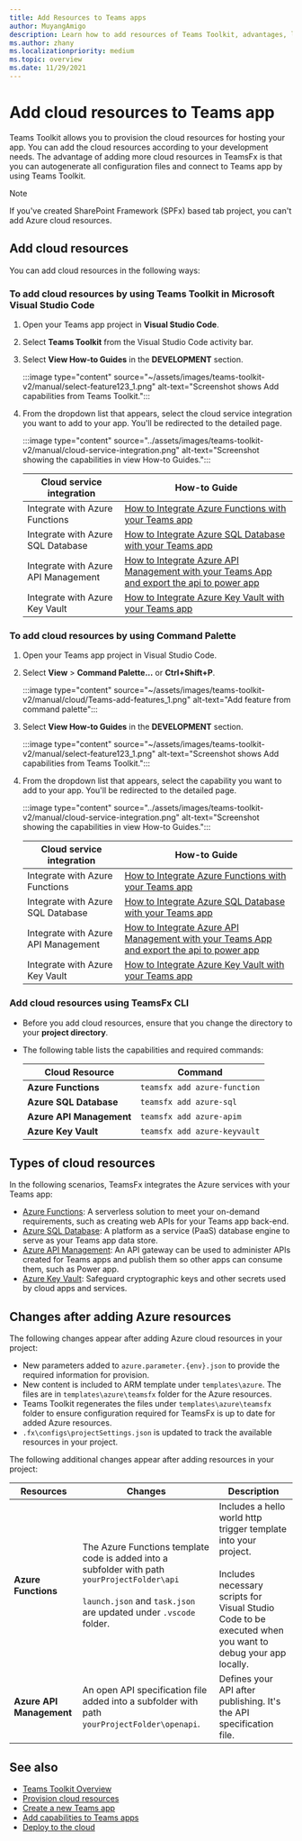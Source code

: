 ```yaml
---
title: Add Resources to Teams apps
author: MuyangAmigo
description: Learn how to add resources of Teams Toolkit, advantages, limitations, and capabilities.
ms.author: zhany
ms.localizationpriority: medium
ms.topic: overview
ms.date: 11/29/2021
---
```


# Add cloud resources to Teams app

Teams Toolkit allows you to provision the cloud resources for hosting your app. You can add the cloud resources according to your development needs. The advantage of adding more cloud resources in TeamsFx is that you can autogenerate all configuration files and connect to Teams app by using Teams Toolkit.

> [!NOTE]
> If you've created SharePoint Framework (SPFx) based tab project, you can't add Azure cloud resources.

## Add cloud resources

You can add cloud resources in the following ways:

### To add cloud resources by using Teams Toolkit in Microsoft Visual Studio Code

   1. Open your Teams app project in **Visual Studio Code**.
   1. Select **Teams Toolkit** from the Visual Studio Code activity bar.
   1. Select **View How-to Guides** in the **DEVELOPMENT** section.

        :::image type="content" source="~/assets/images/teams-toolkit-v2/manual/select-feature123_1.png" alt-text="Screenshot shows Add capabilities from Teams Toolkit.":::

   1. From the dropdown list that appears, select the cloud service integration you want to add to your app. You'll be redirected to the detailed page.

        :::image type="content" source="../assets/images/teams-toolkit-v2/manual/cloud-service-integration.png" alt-text="Screenshot showing the capabilities in view How-to Guides.":::

      |**Cloud service integration** | **How-to Guide** |
      |----------|----------|
      |Integrate with Azure Functions | [How to Integrate Azure Functions with your Teams app](https://github.com/OfficeDev/TeamsFx/wiki/How-to-integrate-Azure-Functions-with-your-Teams-app) |
      |Integrate with Azure SQL Database | [How to Integrate Azure SQL Database with your Teams app](https://github.com/OfficeDev/TeamsFx/wiki/Integrate-Azure-SQL-Database-with-your-Teams-app) |
      |Integrate with Azure API Management | [How to Integrate Azure API Management with your Teams App and export the api to power app](https://github.com/OfficeDev/TeamsFx/wiki/Integrate-Azure-API-Management-with-your-Teams-App-and-export-the-api-to-power-app) |
      |Integrate with Azure Key Vault | [How to Integrate Azure Key Vault with your Teams app](https://github.com/OfficeDev/TeamsFx/wiki/Integrate-Azure-Key-Vault-with-your-Teams-app) |

### To add cloud resources by using Command Palette

   1. Open your Teams app project in Visual Studio Code.

   1. Select **View** > **Command Palette...** or **Ctrl+Shift+P**.

      :::image type="content" source="~/assets/images/teams-toolkit-v2/manual/cloud/Teams-add-features_1.png" alt-text="Add feature from command palette":::

   1. Select **View How-to Guides** in the **DEVELOPMENT** section.

        :::image type="content" source="~/assets/images/teams-toolkit-v2/manual/select-feature123_1.png" alt-text="Screenshot shows Add capabilities from Teams Toolkit.":::

   1. From the dropdown list that appears, select the capability you want to add to your app. You'll be redirected to the detailed page.

        :::image type="content" source="../assets/images/teams-toolkit-v2/manual/cloud-service-integration.png" alt-text="Screenshot showing the capabilities in view How-to Guides.":::

      |**Cloud service integration** | **How-to Guide** |
      |----------|----------|
      |Integrate with Azure Functions | [How to Integrate Azure Functions with your Teams app](https://github.com/OfficeDev/TeamsFx/wiki/How-to-integrate-Azure-Functions-with-your-Teams-app) |
      |Integrate with Azure SQL Database | [How to Integrate Azure SQL Database with your Teams app](https://github.com/OfficeDev/TeamsFx/wiki/Integrate-Azure-SQL-Database-with-your-Teams-app) |
      |Integrate with Azure API Management | [How to Integrate Azure API Management with your Teams App and export the api to power app](https://github.com/OfficeDev/TeamsFx/wiki/Integrate-Azure-API-Management-with-your-Teams-App-and-export-the-api-to-power-app) |
      |Integrate with Azure Key Vault | [How to Integrate Azure Key Vault with your Teams app](https://github.com/OfficeDev/TeamsFx/wiki/Integrate-Azure-Key-Vault-with-your-Teams-app) |

### Add cloud resources using TeamsFx CLI

* Before you add cloud resources, ensure that you change the directory to your **project directory**.
* The following table lists the capabilities and required commands:

  |Cloud Resource|Command|
  |---------------|----------|
  | **Azure Functions**|`teamsfx add azure-function`|
  | **Azure SQL Database**|`teamsfx add azure-sql`|
  | **Azure API Management**|`teamsfx add azure-apim`|
  | **Azure Key Vault**|`teamsfx add azure-keyvault`|

## Types of cloud resources

In the following scenarios, TeamsFx integrates the Azure services with your Teams app:

* [Azure Functions](/azure/azure-functions/functions-overview): A serverless solution to meet your on-demand requirements, such as creating web APIs for your Teams app back-end.
* [Azure SQL Database](/azure/azure-sql/database/sql-database-paas-overview): A platform as a service (PaaS) database engine to serve as your Teams app data store.
* [Azure API Management](deploy.md): An API gateway can be used to administer APIs created for Teams apps and publish them so other apps can consume them, such as Power app.
* [Azure Key Vault](/azure/key-vault/general/overview): Safeguard cryptographic keys and other secrets used by cloud apps and services.

## Changes after adding Azure resources

The following changes appear after adding Azure cloud resources in your project:

* New parameters added to `azure.parameter.{env}.json` to provide the required information for provision.
* New content is included to ARM template under `templates\azure`. The files are in `templates\azure\teamsfx` folder for the Azure resources.
* Teams Toolkit regenerates the files under `templates\azure\teamsfx` folder to ensure configuration required for TeamsFx is up to date for added Azure resources.
* `.fx\configs\projectSettings.json` is updated to track the available resources in your project.

The following additional changes appear after adding resources in your project:

|Resources|Changes|Description|
|---------------|---------------|-----------------------------|
|**Azure Functions**|The Azure Functions template code is added into a subfolder with path `yourProjectFolder\api`</br></br>`launch.json` and `task.json` are updated under `.vscode` folder.| Includes a hello world http trigger template into your project.</br></br> Includes necessary scripts for Visual Studio Code to be executed when you want to debug your app locally.|
|**Azure API Management**|An open API specification file added into a subfolder with path `yourProjectFolder\openapi`.|Defines your API after publishing. It's the API specification file.|

## See also

* [Teams Toolkit Overview](teams-toolkit-fundamentals.md)
* [Provision cloud resources](provision.md)
* [Create a new Teams app](create-new-project.md)
* [Add capabilities to Teams apps](add-capability.md)
* [Deploy to the cloud](deploy.md)
